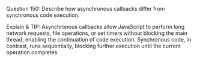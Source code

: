 Question 150: Describe how asynchronous callbacks differ from synchronous code execution.

Explain & TIP: Asynchronous callbacks allow JavaScript to perform long network requests, file operations, or set timers without blocking the main thread, enabling the continuation of code execution. Synchronous code, in contrast, runs sequentially, blocking further execution until the current operation completes.
